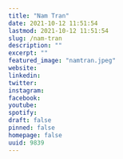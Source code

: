 ```yaml
---
title: "Nam Tran"
date: 2021-10-12 11:51:54
lastmod: 2021-10-12 11:51:54
slug: /nam-tran
description: ""
excerpt: ""
featured_image: "namtran.jpeg"
website: 
linkedin: 
twitter: 
instagram: 
facebook: 
youtube: 
spotify: 
draft: false
pinned: false
homepage: false
uuid: 9839
---
```


